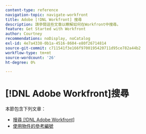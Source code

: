 ```yaml
---
content-type: reference
navigation-topic: navigate-workfront
title: Adobe [!DNL Workfront] 搜尋
description: 請參閱這些文章以瞭解如何在Workfront中搜尋。
feature: Get Started with Workfront
author: Courtney
recommendations: noDisplay, noCatalog
exl-id: 4e7a4338-0b1a-4516-8604-e80f26714814
source-git-commit: c711541f3e166f9700195420711d95ce782a44b2
workflow-type: tm+mt
source-wordcount: '26'
ht-degree: 0%

---
```


# [!DNL Adobe Workfront]搜尋

本節包含下列文章：

* [搜尋 [!DNL Adobe Workfront]](../../../workfront-basics/navigate-workfront/search/search-workfront.md)
* [使用物件的參考編號](../../../workfront-basics/navigate-workfront/search/reference-number-of-objects.md)
